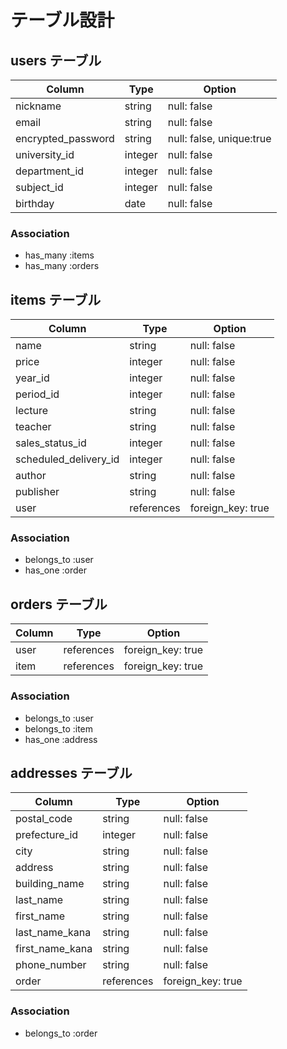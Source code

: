 # テーブル設計

## users テーブル

| Column             | Type        | Option                   |
| ------------------ | ----------- | ------------------------ |
| nickname           | string      | null: false              |
| email              | string      | null: false              |
| encrypted_password | string      | null: false, unique:true |
| university_id      | integer     | null: false              |
| department_id      | integer     | null: false              |
| subject_id         | integer     | null: false              |
| birthday           | date        | null: false              |

### Association
- has_many :items
- has_many :orders



## items テーブル

| Column                | Type          | Option              |
| --------------------- | ------------- | ------------------- |
| name                  | string        | null: false         |
| price                 | integer       | null: false         |
| year_id               | integer       | null: false         |
| period_id             | integer       | null: false         |
| lecture               | string        | null: false         |
| teacher               | string        | null: false         |
| sales_status_id       | integer       | null: false         |
| scheduled_delivery_id | integer       | null: false         |
| author                | string        | null: false         |
| publisher             | string        | null: false         |
| user                  | references    | foreign_key: true   |

### Association
- belongs_to :user
- has_one :order


## orders テーブル

| Column                | Type          | Option              |
| --------------------- | ------------- | ------------------- |
| user                  | references    | foreign_key: true   |
| item                  | references    | foreign_key: true   |

### Association
- belongs_to :user
- belongs_to :item
- has_one :address


## addresses テーブル

| Column                | Type          | Option              |
| --------------------- | ------------- | ------------------- |
| postal_code           | string        | null: false         |
| prefecture_id         | integer       | null: false         |
| city                  | string        | null: false         |
| address               | string        | null: false         |
| building_name         | string        | null: false         |
| last_name             | string        | null: false         |
| first_name            | string        | null: false         |
| last_name_kana        | string        | null: false         |
| first_name_kana       | string        | null: false         |
| phone_number          | string        | null: false         |
| order                 | references    | foreign_key: true   |

### Association
- belongs_to :order
